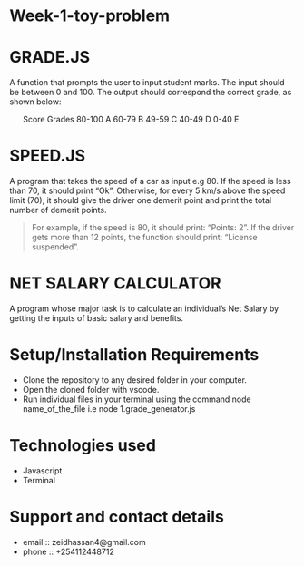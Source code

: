 # Week-1-toy-problem
# GRADE.JS
A function that prompts the user to input student marks. The input should be between 0 and 100. The output should correspond the correct grade, as shown below:
<ul>Score      Grades
80-100       A
60-79        B
49-59        C
40-49        D
0-40         E
</ul>

# SPEED.JS
A program that takes the speed of a car as input e.g 80. If the speed is less than 70, it should print “Ok”. Otherwise, for every 5 km/s above the speed limit (70), it should give the driver one demerit point and print the total number of demerit points.

>For example, if the speed is 80, it should print: “Points: 2”. If the driver gets more than 12 points, the function should print: “License suspended”.

# NET SALARY CALCULATOR
A program whose major task is to calculate an individual’s Net Salary by getting the inputs of basic salary and benefits.

# Setup/Installation Requirements
<ul>
<li>Clone the repository to any desired folder in your computer.</li>
<li>Open the cloned folder with vscode.</li>
<li>Run individual files in your terminal using the command node name_of_the_file i.e node 1.grade_generator.js</li>
</ul>

# Technologies used
<ul>
<li>Javascript</li>
<li>Terminal</li>
</ul>

# Support and contact details
<ul>
<li>email :: zeidhassan4@gmail.com</li>
<li>phone :: +254112448712</li>
</ul>
